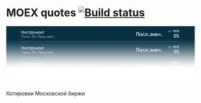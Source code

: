 # MOEX quotes [![Build status][travis-image]][travis-url]

![moexquotes](https://github.com/kobrikov/moex-quotes/blob/master/moex-quotes.png)

Котировки Московской биржи

[travis-image]: https://travis-ci.org/kobrikov/moex-quotes.svg?branch=master
[travis-url]: https://travis-ci.org/kobrikov/moex-quotes
